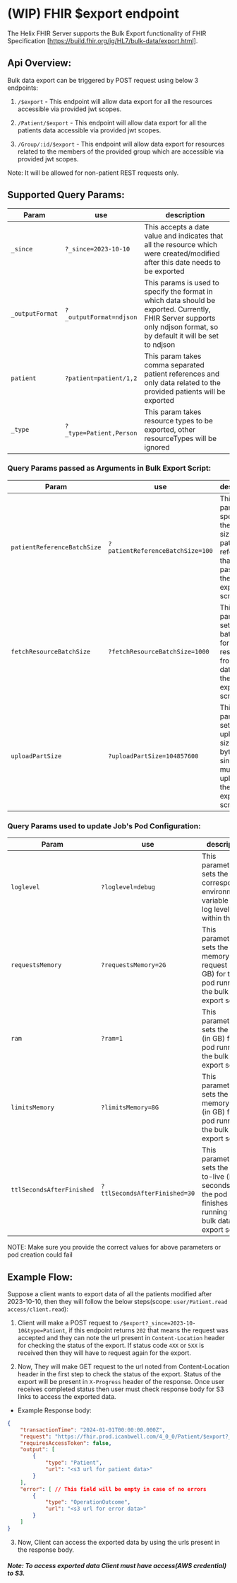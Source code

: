 # (WIP) FHIR $export endpoint

The Helix FHIR Server supports the Bulk Export functionality of FHIR Specification [https://build.fhir.org/ig/HL7/bulk-data/export.html].

## Api Overview:

Bulk data export can be triggered by POST request using below 3 endpoints:

1. `/$export` - This endpoint will allow data export for all the resources accessible via provided jwt scopes.

2. `/Patient/$export` - This endpoint will allow data export for all the patients data accessible via provided jwt scopes.

3. `/Group/:id/$export` - This endpoint will allow data export for resources related to the members of the provided group which are accessible via provided jwt scopes.

Note: It will be allowed for non-patient REST requests only.

## Supported Query Params:

| Param | use | description |
|-------|-----|-------------|
| `_since` | `?_since=2023-10-10`| This accepts a date value and indicates that all the resource which were created/modified after this date needs to be exported |
| `_outputFormat` | `?_outputFormat=ndjson` | This params is used to specify the format in which data should be exported. Currently, FHIR Server supports only ndjson format, so by default it will be set to ndjson |
| `patient` | `?patient=patient/1,2` | This param takes comma separated patient references and only data related to the provided patients will be exported |
| `_type` | `?_type=Patient,Person` | This param takes resource types to be exported, other resourceTypes will be ignored |

### Query Params passed as Arguments in Bulk Export Script:

| Param | use | description |
|-------|-----|-------------|
| `patientReferenceBatchSize` | `?patientReferenceBatchSize=100`| This parameter specifies the batch size for patient references that will be passed to the bulk export script |
| `fetchResourceBatchSize` | `?fetchResourceBatchSize=1000` | This parameter sets the batch size for fetching resources from the database in the bulk export script |
| `uploadPartSize` | `?uploadPartSize=104857600` | This parameter sets the upload part size (in bytes) of a single multi-part upload for the bulk export script |

### Query Params used to update Job's Pod Configuration:

| Param | use | description |
|-------|-----|-------------|
| `loglevel` | `?loglevel=debug`| This parameter sets the corresponding environment variable for log level within the pod |
| `requestsMemory` | `?requestsMemory=2G` | This parameter sets the memory request (in GB) for the pod running the bulk data export script |
| `ram` | `?ram=1` | This parameter sets the ram (in GB) for the pod running the bulk data export script |
| `limitsMemory` | `?limitsMemory=8G` | This parameter sets the memory limit (in GB) for the pod running the bulk data export script |
| `ttlSecondsAfterFinished` | `?ttlSecondsAfterFinished=30` | This parameter sets the time-to-live (in seconds) after the pod finishes running the bulk data export script |

NOTE: Make sure you provide the correct values for above parameters or pod creation could fail

## Example Flow:

Suppose a client wants to export data of all the patients modified after 2023-10-10, then they will follow the below steps(scope: `user/Patient.read access/client.read`):

1. Client will make a POST request to `/$export?_since=2023-10-10&type=Patient`, if this endpoint returns `202` that means the request was accepted and they can note the url present in `Content-Location` header for checking the status of the export. If status code `4XX` or `5XX` is received then they will have to request again for the export.

2. Now, They will make GET request to the url noted from Content-Location header in the first step to check the status of the export.
   Status of the export will be present in `X-Progress` header of the response. Once user receives completed status then user must check response body for S3 links to access the exported data.

-   Example Response body:

```json
{
    "transactionTime": "2024-01-01T00:00:00.000Z",
    "request": "https://fhir.prod.icanbwell.com/4_0_0/Patient/$export?_since=2023-10-10&_type=Patient",
    "requiresAccessToken": false,
    "output": [
        {
            "type": "Patient",
            "url": "<s3 url for patient data>"
        }
    ],
    "error": [ // This field will be empty in case of no errors
        {
            "type": "OperationOutcome",
            "url": "<s3 url for error data>"
        }
    ]
}
```

3. Now, Client can access the exported data by using the urls present in the response body.

##### Note: To access exported data Client must have access(AWS credential) to S3.
